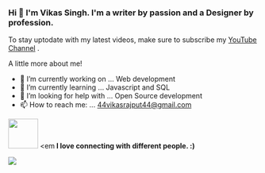 ### Hi 👋 I'm Vikas Singh. I'm a writer by passion and a Designer by profession.
To stay uptodate with my latest videos, make sure to subscribe my <a href= "https://www.youtube.com/channel/UC2UPlDOXeTpUYKtk2kP3WXA">YouTube Channel</a> .

A little more about me!

- 🔭 I’m currently working on ... Web development
- 🌱 I’m currently learning ... Javascript and SQL
- 🤔 I’m looking for help with ... Open Source development
- 📫 How to reach me: ... 44vikasrajput44@gmail.com


<img src="https://giphy.com/gifs/community-together-diversity-LnQjpWaON8nhr21vNW" width="60"> <em<b> I love connecting with different people. :)</em>

<p><img src="https://i.gifer.com/YtP4.gif"></p>




